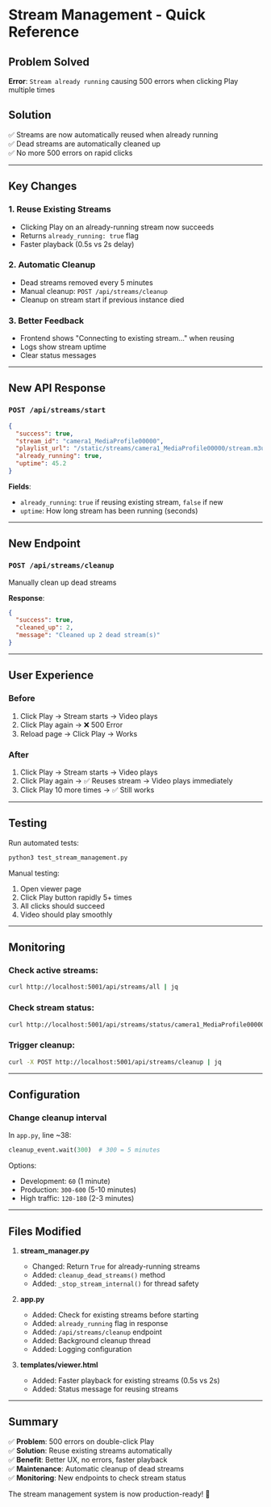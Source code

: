# Stream Management - Quick Reference

## Problem Solved
**Error**: `Stream already running` causing 500 errors when clicking Play multiple times

## Solution
✅ Streams are now automatically reused when already running  
✅ Dead streams are automatically cleaned up  
✅ No more 500 errors on rapid clicks  

---

## Key Changes

### 1. Reuse Existing Streams
- Clicking Play on an already-running stream now succeeds
- Returns `already_running: true` flag
- Faster playback (0.5s vs 2s delay)

### 2. Automatic Cleanup
- Dead streams removed every 5 minutes
- Manual cleanup: `POST /api/streams/cleanup`
- Cleanup on stream start if previous instance died

### 3. Better Feedback
- Frontend shows "Connecting to existing stream..." when reusing
- Logs show stream uptime
- Clear status messages

---

## New API Response

### `POST /api/streams/start`
```json
{
  "success": true,
  "stream_id": "camera1_MediaProfile00000",
  "playlist_url": "/static/streams/camera1_MediaProfile00000/stream.m3u8",
  "already_running": true,
  "uptime": 45.2
}
```

**Fields**:
- `already_running`: `true` if reusing existing stream, `false` if new
- `uptime`: How long stream has been running (seconds)

---

## New Endpoint

### `POST /api/streams/cleanup`
Manually clean up dead streams

**Response**:
```json
{
  "success": true,
  "cleaned_up": 2,
  "message": "Cleaned up 2 dead stream(s)"
}
```

---

## User Experience

### Before
1. Click Play → Stream starts → Video plays
2. Click Play again → ❌ 500 Error
3. Reload page → Click Play → Works

### After
1. Click Play → Stream starts → Video plays
2. Click Play again → ✅ Reuses stream → Video plays immediately
3. Click Play 10 more times → ✅ Still works

---

## Testing

Run automated tests:
```bash
python3 test_stream_management.py
```

Manual testing:
1. Open viewer page
2. Click Play button rapidly 5+ times
3. All clicks should succeed
4. Video should play smoothly

---

## Monitoring

### Check active streams:
```bash
curl http://localhost:5001/api/streams/all | jq
```

### Check stream status:
```bash
curl http://localhost:5001/api/streams/status/camera1_MediaProfile00000 | jq
```

### Trigger cleanup:
```bash
curl -X POST http://localhost:5001/api/streams/cleanup | jq
```

---

## Configuration

### Change cleanup interval
In `app.py`, line ~38:
```python
cleanup_event.wait(300)  # 300 = 5 minutes
```

Options:
- Development: `60` (1 minute)
- Production: `300-600` (5-10 minutes)
- High traffic: `120-180` (2-3 minutes)

---

## Files Modified

1. **stream_manager.py**
   - Changed: Return `True` for already-running streams
   - Added: `cleanup_dead_streams()` method
   - Added: `_stop_stream_internal()` for thread safety

2. **app.py**
   - Added: Check for existing streams before starting
   - Added: `already_running` flag in response
   - Added: `/api/streams/cleanup` endpoint
   - Added: Background cleanup thread
   - Added: Logging configuration

3. **templates/viewer.html**
   - Added: Faster playback for existing streams (0.5s vs 2s)
   - Added: Status message for reusing streams

---

## Summary

✅ **Problem**: 500 errors on double-click Play  
✅ **Solution**: Reuse existing streams automatically  
✅ **Benefit**: Better UX, no errors, faster playback  
✅ **Maintenance**: Automatic cleanup of dead streams  
✅ **Monitoring**: New endpoints to check stream status  

The stream management system is now production-ready! 🎉
